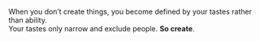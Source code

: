 When you don’t create things, you become defined by your tastes rather
than ability.  
Your tastes only narrow and exclude people.
**So create**.